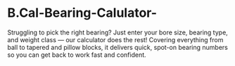 # B.Cal-Bearing-Calulator-
Struggling to pick the right bearing? Just enter your bore size, bearing type, and weight class — our calculator does the rest! Covering everything from ball to tapered and pillow blocks, it delivers quick, spot-on bearing numbers so you can get back to work fast and confident.
